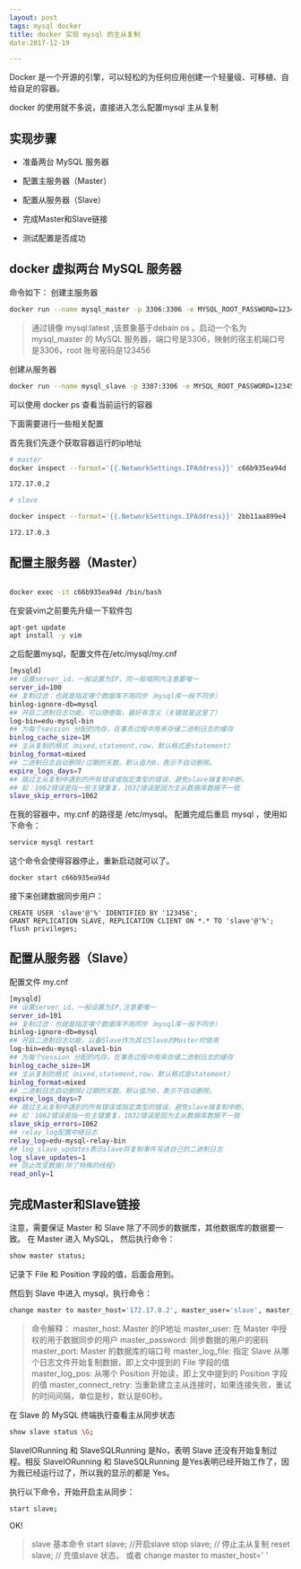 ```yaml
---
layout: post
tags: mysql docker
title: docker 实现 mysql 的主从复制
date:2017-12-19

---
```



Docker 是一个开源的引擎，可以轻松的为任何应用创建一个轻量级、可移植、自给自足的容器。

docker 的使用就不多说，直接进入怎么配置mysql 主从复制
<!-- more -->
## 实现步骤

- 准备两台 MySQL 服务器

- 配置主服务器（Master）

- 配置从服务器（Slave）

- 完成Master和Slave链接

- 测试配置是否成功

## docker 虚拟两台 MySQL 服务器

命令如下：
创建主服务器

```bash
docker run --name mysql_master -p 3306:3306 -e MYSQL_ROOT_PASSWORD=123456 -d mysql:latest

```

> 通过镜像 mysql:latest ,该景象基于debain os 。启动一个名为 mysql_master 的 MySQL 服务器，端口号是3306，映射的宿主机端口号是3306，root 账号密码是123456

创建从服务器

```bash
docker run --name mysql_slave -p 3307:3306 -e MYSQL_ROOT_PASSWORD=123456 -d mysql:latest
```

可以使用 docker ps 查看当前运行的容器

下面需要进行一些相关配置

首先我们先逐个获取容器运行的ip地址

```bash
# master
docker inspect --format='{{.NetworkSettings.IPAddress}}' c66b935ea94d

172.17.0.2

# slave

docker inspect --format='{{.NetworkSettings.IPAddress}}' 2bb11aa899e4

172.17.0.3

```

## 配置主服务器（Master）
```bash

docker exec -it c66b935ea94d /bin/bash

```
在安装vim之前要先升级一下软件包

```bash
apt-get update
apt install -y vim

```

之后配置mysql，配置文件在/etc/mysql/my.cnf

```bash
[mysqld]
## 设置server_id，一般设置为IP，同一局域网内注意要唯一
server_id=100
## 复制过滤：也就是指定哪个数据库不用同步（mysql库一般不同步）
binlog-ignore-db=mysql
## 开启二进制日志功能，可以随便取，最好有含义（关键就是这里了）
log-bin=edu-mysql-bin
## 为每个session 分配的内存，在事务过程中用来存储二进制日志的缓存
binlog_cache_size=1M
## 主从复制的格式（mixed,statement,row，默认格式是statement）
binlog_format=mixed
## 二进制日志自动删除/过期的天数。默认值为0，表示不自动删除。
expire_logs_days=7
## 跳过主从复制中遇到的所有错误或指定类型的错误，避免slave端复制中断。
## 如：1062错误是指一些主键重复，1032错误是因为主从数据库数据不一致
slave_skip_errors=1062

```
在我的容器中，my.cnf 的路径是 /etc/mysql。
配置完成后重启 mysql ，使用如下命令：


```bash
service mysql restart

```

这个命令会使得容器停止，重新启动就可以了。

```bash
docker start c66b935ea94d
```


接下来创建数据同步用户：

```basn
CREATE USER 'slave'@'%' IDENTIFIED BY '123456';
GRANT REPLICATION SLAVE, REPLICATION CLIENT ON *.* TO 'slave'@'%';
flush privileges;
```

## 配置从服务器（Slave）

配置文件 my.cnf

```bash
[mysqld]
## 设置server_id，一般设置为IP,注意要唯一
server_id=101
## 复制过滤：也就是指定哪个数据库不用同步（mysql库一般不同步）
binlog-ignore-db=mysql
## 开启二进制日志功能，以备Slave作为其它Slave的Master时使用
log-bin=edu-mysql-slave1-bin
## 为每个session 分配的内存，在事务过程中用来存储二进制日志的缓存
binlog_cache_size=1M
## 主从复制的格式（mixed,statement,row，默认格式是statement）
binlog_format=mixed
## 二进制日志自动删除/过期的天数。默认值为0，表示不自动删除。
expire_logs_days=7
## 跳过主从复制中遇到的所有错误或指定类型的错误，避免slave端复制中断。
## 如：1062错误是指一些主键重复，1032错误是因为主从数据库数据不一致
slave_skip_errors=1062
## relay_log配置中继日志
relay_log=edu-mysql-relay-bin
## log_slave_updates表示slave将复制事件写进自己的二进制日志
log_slave_updates=1
## 防止改变数据(除了特殊的线程)
read_only=1
```


## 完成Master和Slave链接

注意，需要保证 Master 和 Slave 除了不同步的数据库，其他数据库的数据要一致。
在 Master 进入 MySQL， 然后执行命令：

```bash
show master status;
```

记录下 File 和 Position 字段的值，后面会用到。

然后到 Slave 中进入 mysql，执行命令：
```bash
change master to master_host='172.17.0.2', master_user='slave', master_password='123456', master_port=3306, master_log_file='edu-mysql-bin.000001', master_log_pos=929, master_connect_retry=30;
```


> 命令解释：
master_host: Master 的IP地址
master_user: 在 Master 中授权的用于数据同步的用户
master_password: 同步数据的用户的密码
master_port: Master 的数据库的端口号
master_log_file: 指定 Slave 从哪个日志文件开始复制数据，即上文中提到的 File 字段的值
master_log_pos: 从哪个 Position 开始读，即上文中提到的 Position 字段的值
master_connect_retry: 当重新建立主从连接时，如果连接失败，重试的时间间隔，单位是秒，默认是60秒。



在 Slave 的 MySQL 终端执行查看主从同步状态

```bash
show slave status \G;

```

SlaveIORunning 和 SlaveSQLRunning 是No，表明 Slave 还没有开始复制过程。相反 SlaveIORunning 和 SlaveSQLRunning 是Yes表明已经开始工作了，因为我已经运行过了，所以我的显示的都是 Yes。

执行以下命令，开始开启主从同步：
```bash
start slave;
```

OK!

> slave 基本命令
start slave; //开启slave
stop slave;  // 停止主从复制
reset slave; // 充值slave 状态。
或者 change master to master_host=' '

